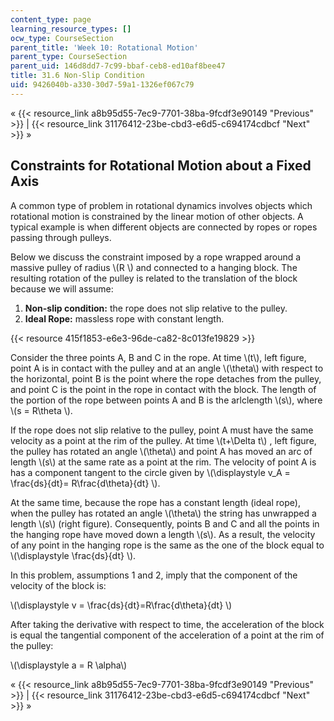 ```yaml
---
content_type: page
learning_resource_types: []
ocw_type: CourseSection
parent_title: 'Week 10: Rotational Motion'
parent_type: CourseSection
parent_uid: 146d8dd7-7c99-bbaf-ceb8-ed10af8bee47
title: 31.6 Non-Slip Condition
uid: 9426040b-a330-30d7-59a1-1326ef067c79
---
```


« {{< resource_link a8b95d55-7ec9-7701-38ba-9fcdf3e90149 "Previous" >}} | {{< resource_link 31176412-23be-cbd3-e6d5-c694174cdbcf "Next" >}} »

Constraints for Rotational Motion about a Fixed Axis
----------------------------------------------------

A common type of problem in rotational dynamics involves objects which rotational motion is constrained by the linear motion of other objects. A typical example is when different objects are connected by ropes or ropes passing through pulleys.

Below we discuss the constraint imposed by a rope wrapped around a massive pulley of radius \\(R \\) and connected to a hanging block. The resulting rotation of the pulley is related to the translation of the block because we will assume:

1.  **Non-slip condition:** the rope does not slip relative to the pulley.
2.  **Ideal Rope:** massless rope with constant length.

{{< resource 415f1853-e6e3-96de-ca82-8c013fe19829 >}}

Consider the three points A, B and C in the rope. At time \\(t\\), left figure, point A is in contact with the pulley and at an angle \\(\\theta\\) with respect to the horizontal, point B is the point where the rope detaches from the pulley, and point C is the point in the rope in contact with the block. The length of the portion of the rope between points A and B is the arlclength \\(s\\), where \\(s = R\\theta \\).

If the rope does not slip relative to the pulley, point A must have the same velocity as a point at the rim of the pulley. At time \\(t+\\Delta t\\) , left figure, the pulley has rotated an angle \\(\\theta\\) and point A has moved an arc of length \\(s\\) at the same rate as a point at the rim. The velocity of point A is has a component tangent to the circle given by \\(\\displaystyle v\_A = \\frac{ds}{dt}= R\\frac{d\\theta}{dt} \\).

At the same time, because the rope has a constant length (ideal rope), when the pulley has rotated an angle \\(\\theta\\) the string has unwrapped a length \\(s\\) (right figure). Consequently, points B and C and all the points in the hanging rope have moved down a length \\(s\\). As a result, the velocity of any point in the hanging rope is the same as the one of the block equal to \\(\\displaystyle \\frac{ds}{dt} \\).

In this problem, assumptions 1 and 2, imply that the component of the velocity of the block is:

\\(\\displaystyle v = \\frac{ds}{dt}=R\\frac{d\\theta}{dt} \\)

After taking the derivative with respect to time, the acceleration of the block is equal the tangential component of the acceleration of a point at the rim of the pulley:

\\(\\displaystyle a = R \\alpha\\)

« {{< resource_link a8b95d55-7ec9-7701-38ba-9fcdf3e90149 "Previous" >}} | {{< resource_link 31176412-23be-cbd3-e6d5-c694174cdbcf "Next" >}} »